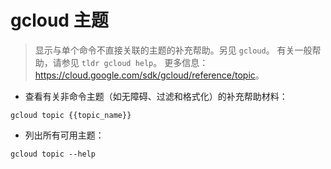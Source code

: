 # gcloud 主题

> 显示与单个命令不直接关联的主题的补充帮助。另见 `gcloud`。
> 有关一般帮助，请参见 `tldr gcloud help`。
> 更多信息：<https://cloud.google.com/sdk/gcloud/reference/topic>。

- 查看有关非命令主题（如无障碍、过滤和格式化）的补充帮助材料：

`gcloud topic {{topic_name}}`

- 列出所有可用主题：

`gcloud topic --help`